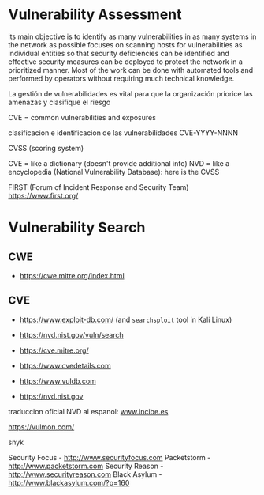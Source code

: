 # Vulnerability Assessment
its main objective is to identify as many vulnerabilities in as many systems in the network as possible
focuses on scanning hosts for vulnerabilities as individual entities so that security deficiencies can be identified and effective security measures can be deployed to protect the network in a prioritized manner. Most of the work can be done with automated tools and performed by operators without requiring much technical knowledge.


La gestión de vulnerabilidades es vital para que la organización priorice las amenazas y clasifique el riesgo



CVE = common vulnerabilities and exposures

clasificacion e identificacion de las vulnerabilidades
CVE-YYYY-NNNN 

CVSS (scoring system)


CVE = like a dictionary (doesn't provide additional info)
NVD = like a encyclopedia (National Vulnerability Database):
	here is the CVSS

FIRST (Forum of Incident Response and Security Team)
https://www.first.org/

# Vulnerability Search

## CWE
- <https://cwe.mitre.org/index.html>

## CVE
- <https://www.exploit-db.com/> (and `searchsploit` tool in Kali Linux)
- <https://nvd.nist.gov/vuln/search>
- <https://cve.mitre.org/>




- <https://www.cvedetails.com>
- <https://www.vuldb.com>
- <https://nvd.nist.gov>

traduccion oficial NVD al espanol: www.incibe.es

https://vulmon.com/

snyk


Security Focus - http://www.securityfocus.com
Packetstorm - http://www.packetstorm.com
Security Reason - http://www.securityreason.com
Black Asylum - http://www.blackasylum.com/?p=160








